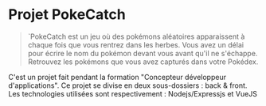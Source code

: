 # Projet PokeCatch

> `PokeCatch est un jeu où des pokémons aléatoires apparaissent à chaque fois que vous rentrez dans les herbes. Vous avez un délai pour écrire le nom du pokémon devant vous avant qu'il ne s'échappe. Retrouvez les pokémons que vous avez capturés dans votre Pokédex.

C'est un projet fait pendant la formation "Concepteur développeur d'applications". Ce projet se divise en deux sous-dossiers : back & front. <br/>
Les technologies utilisées sont respectivement : Nodejs/Expressjs et VueJS 